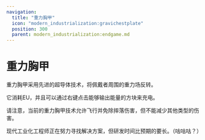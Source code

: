 ```yaml
---
navigation:
  title: "重力胸甲"
  icon: "modern_industrialization:gravichestplate"
  position: 300
  parent: modern_industrialization:endgame.md
---
```


# 重力胸甲

<ItemImage id="modern_industrialization:gravichestplate" />

重力胸甲采用先进的超导体技术，将佩戴者周围的重力场反转。

它消耗EU，并且可以通过右键点击能够输出能量的方块来充电。

请注意，当前的重力胸甲技术允许飞行并免除摔落伤害，但不能减少其他类型的伤害。

现代工业化工程师正在努力寻找解决方案，但研发时间比预期的要长。（咕咕咕？）

